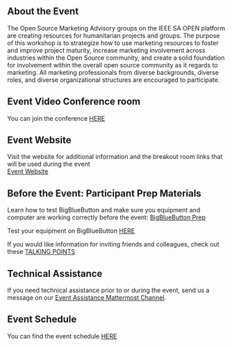 ## About the Event
The Open Source Marketing Advisory groups on the IEEE SA OPEN platform are creating resources for humanitarian projects and groups. The purpose of this workshop is to strategize how to use marketing resources to foster and improve project maturity, increase marketing involvement across industries within the Open Source community, and create a solid foundation for involvement within the overall open source community as it regards to marketing. All marketing professionals from diverse backgrounds, diverse roles, and diverse organizational structures are encouraged to participate.

## Event Video Conference room
You can join the conference [HERE](https://bbb.virtualroadshow.io/b/kat-ku9-5tc-8de)

## Event Website
Visit the website for additional information and the breakout room links that will be used during the event <br>
[Event Website](https://saopen.ieee.org/workshop/)

## Before the Event: Participant Prep Materials
Learn how to test BigBlueButton and make sure you equipment and computer are working correctly before the event: [BigBlueButton Prep](https://opensource.ieee.org/workshops/maymagworkshop/20210504-workshop-info/20210504-workshop-registration/-/blob/main/Event%20Information/Checking_bbb.md)

Test your equipment on BigBlueButton [HERE](https://test.bigbluebutton.org/) 

If you would like information for inviting friends and colleagues, check out these [TALKING POINTS](https://opensource.ieee.org/workshops/maymagworkshop/20210504-workshop-info/20210504-workshop-registration/-/blob/main/Event%20Information/talking-points-event.md)

## Technical Assistance
If you need technical assistance prior to or during the event, send us a message on our [Event Assistance Mattermost Channel](https://mattermost.leadingbit.com:3443/signup_user_complete/?id=9n6o9sxb43dbjrb9obofszyima).<br>


## Event Schedule
You can find the event schedule [HERE](https://opensource.ieee.org/workshops/maymagworkshop/20210504-workshop-info/20210504-workshop-registration/-/blob/main/Event%20Information/20210504-event-schedule.md)






